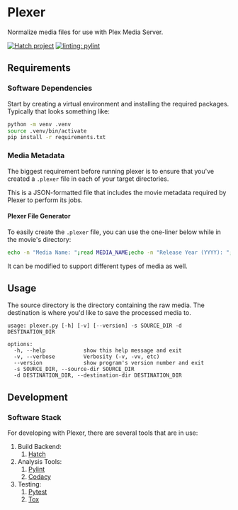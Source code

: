 # Plexer

Normalize media files for use with Plex Media Server.

[![Hatch project](https://img.shields.io/badge/%F0%9F%A5%9A-Hatch-4051b5.svg)](https://github.com/pypa/hatch)
[![linting: pylint](https://img.shields.io/badge/linting-pylint-yellowgreen)](https://github.com/pylint-dev/pylint)

## Requirements

### Software Dependencies

Start by creating a virtual environment and installing the required packages. Typically that looks something like:

```bash
python -m venv .venv
source .venv/bin/activate
pip install -r requirements.txt
```

### Media Metadata

The biggest requirement before running plexer is to ensure that you've created a `.plexer` file in each of your target directories.

This is a JSON-formatted file that includes the movie metadata required by Plexer to perform its jobs.

#### Plexer File Generator

To easily create the `.plexer` file, you can use the one-liner below while in the movie's directory:

```bash
echo -n "Media Name: ";read MEDIA_NAME;echo -n "Release Year (YYYY): ";read RELEASE_YEAR;echo "{\"name\": \"${MEDIA_NAME}\", \"release_year\": \"${RELEASE_YEAR}\"}" > .plexer
```

It can be modified to support different types of media as well.

## Usage

The source directory is the directory containing the raw media. The destination is where you'd like to save the processed media to.

```text
usage: plexer.py [-h] [-v] [--version] -s SOURCE_DIR -d DESTINATION_DIR

options:
  -h, --help            show this help message and exit
  -v, --verbose         Verbosity (-v, -vv, etc)
  --version             show program's version number and exit
  -s SOURCE_DIR, --source-dir SOURCE_DIR
  -d DESTINATION_DIR, --destination-dir DESTINATION_DIR
```

## Development

### Software Stack

For developing with Plexer, there are several tools that are in use:

1. Build Backend:
   1. [Hatch](https://hatch.pypa.io/1.12/)
1. Analysis Tools:
   1. [Pylint](https://pylint.readthedocs.io/en/stable/index.html)
   1. [Codacy](https://app.codacy.com/gh/magneticstain/plexer/dashboard)
1. Testing:
   1. [Pytest](https://docs.pytest.org/en/latest/)
   1. [Tox](https://tox.wiki/en/stable/)
